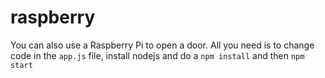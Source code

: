 # raspberry

You can also use a Raspberry Pi to open a door. All you need is to change code in the `app.js` file, install nodejs and do a `npm install` and then `npm start`